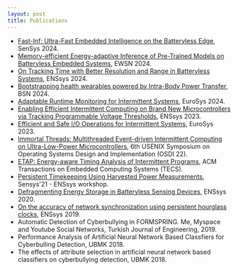 ```yaml
---
layout: post
title: Publications
---
```


<!-- 
<div class="message">
  Howdy! This is an example blog post that shows several types of HTML content supported in this theme.
</div>
-->

<ul>
  <li><a href="https://dl.acm.org/doi/10.1145/3666025.3699335">Fast-Inf: Ultra-Fast Embedded Intelligence on the Batteryless Edge</a>, SenSys 2024. </li> 
  <li><a href="https://ewsn24.tii.ae/">Memory-efficient Energy-adaptive Inference of Pre-Trained Models on Batteryless Embedded Systems</a>, EWSN 2024. </li> 
  <li><a href="https://dl.acm.org/doi/abs/10.1145/3698384.3699617">On Tracking Time with Better Resolution and Range in Batteryless Systems</a>,  ENSsys 2024. </li> 
  <li><a href="https://ieeexplore.ieee.org/abstract/document/10780616">Bootstrapping health wearables powered by Intra-Body Power Transfer</a>, BSN 2024. </li> 
  <li><a href="https://dl.acm.org/doi/abs/10.1145/3627703.3650070">Adaptable Runtime Monitoring for Intermittent Systems</a>, EuroSys 2024. </li> 
  <li><a href="https://dl.acm.org/doi/abs/10.1145/3628353.3628547">Enabling Efficient Intermittent Computing on Brand New Microcontrollers via Tracking Programmable Voltage Thresholds</a>,  ENSsys 2023. </li> 
  <li><a href="https://dl.acm.org/doi/abs/10.1145/3552326.3587435">Efficient and Safe I/O Operations for Intermittent Systems</a>, EuroSys 2023. </li> 
  <li><a href="https://www.usenix.org/conference/osdi22/presentation/yildiz">Immortal Threads: Multithreaded Event-driven Intermittent Computing on Ultra-Low-Power Microcontrollers</a>, 6th USENIX Symposium on Operating Systems Design and Implementation (OSDI 22).</li> 
  <li><a href="https://dl.acm.org/doi/abs/10.1145/3563216">ETAP: Energy-aware Timing Analysis of Intermittent Programs</a>, ACM Transactions on Embedded Computing Systems (TECS).</li> 
  <li><a href="https://dl.acm.org/doi/abs/10.1145/3485730.3493361">Persistent Timekeeping Using Harvested Power Measurements</a>, Sensys'21 - ENSsys workshop.</li> 
  <li><a href="https://dl.acm.org/doi/10.1145/3417308.3430271">Defragmenting Energy Storage in Batteryless Sensing Devices</a>, ENSsys 2020.</li> 
  <li><a href="https://dl.acm.org/doi/10.1145/3362053.3363497">On the accuracy of network synchronization using persistent hourglass clocks</a>, ENSsys 2019.</li> 
  <li>Automatic Detection of Cyberbullying in FORMSPRING. Me, Myspace and Youtube Social Networks, Turkish Journal of Engineering, 2019.</li>
  <li>Performance Analysis of Artificial Neural Network Based Classfiers for Cyberbulling Detection, UBMK 2018.</li>
  <li>The effects of attribute selection in artificial neural network based classifiers on cyberbullying detection, UBMK 2018.</li>
</ul>
